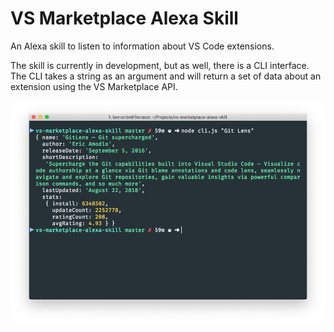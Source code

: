 # VS Marketplace Alexa Skill

An Alexa skill to listen to information about VS Code extensions.

The skill is currently in development, but as well, there is a CLI interface. The CLI takes a string as an argument and will return a set of data about an extension using the VS Marketplace API.

![CLI screenshot](cli.png)